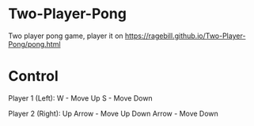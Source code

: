 # Two-Player-Pong
Two player pong game, player it on https://ragebill.github.io/Two-Player-Pong/pong.html

# Control

Player 1 (Left):
W - Move Up
S - Move Down

Player 2 (Right):
Up Arrow - Move Up
Down Arrow - Move Down
